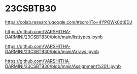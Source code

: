 # 23CSBTB30
https://colab.research.google.com/#scrollTo=4YPOWk0dt8DJ

https://github.com/VARSHITHA-DARMINI/23CSBTB30/blob/main/listtypes.ipynb

https://github.com/VARSHITHA-DARMINI/23CSBTB30/blob/main/Arrays.ipynb

https://github.com/VARSHITHA-DARMINI/23CSBTB30/blob/main/Assignment%201.ipynb

